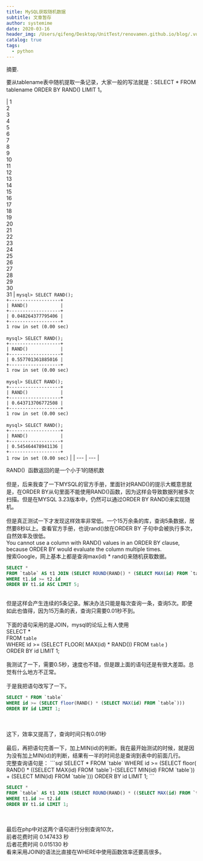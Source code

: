 ```yaml
---
title: MySQL获取随机数据
subtitle: 文章暂存
author: systemime
date: 2020-03-16
header_img: /Users/qifeng/Desktop/UnitTest/renovamen.github.io/blog/.vuepress/public/img/in-post/header/4.jpg
catalog: true
tags:
  - python
---
```

摘要.

<!-- more -->
要从tablename表中随机提取一条记录，大家一般的写法就是：SELECT * FROM tablename ORDER BY RAND() LIMIT 1。

| 1<br />2<br />3<br />4<br />5<br />6<br />7<br />8<br />9<br />10<br />11<br />12<br />13<br />14<br />15<br />16<br />17<br />18<br />19<br />20<br />21<br />22<br />23<br />24<br />25<br />26<br />27<br />28<br />29<br />30<br />31 | `mysql> SELECT RAND();`<br />`+-------------------+`<br />`| RAND()            |`<br />`+-------------------+`<br />`| 0.048264377795406 |`<br />`+-------------------+`<br />`1 row in set (0.00 sec)`<br /> <br />`mysql> SELECT RAND();`<br />`+-------------------+`<br />`| RAND()            |`<br />`+-------------------+`<br />`| 0.557701361885016 |`<br />`+-------------------+`<br />`1 row in set (0.00 sec)`<br /> <br />`mysql> SELECT RAND();`<br />`+-------------------+`<br />`| RAND()            |`<br />`+-------------------+`<br />`| 0.643713706772508 |`<br />`+-------------------+`<br />`1 row in set (0.00 sec)`<br /> <br />`mysql> SELECT RAND();`<br />`+-------------------+`<br />`| RAND()            |`<br />`+-------------------+`<br />`| 0.545464478941136 |`<br />`+-------------------+`<br />`1 row in set (0.00 sec)` |
| --- | --- |

RAND()  函数返回的是一个小于1的随机数　　<br />
<br />但是，后来我查了一下MYSQL的官方手册，里面针对RAND()的提示大概意思就是，在ORDER BY从句里面不能使用RAND()函数，因为这样会导致数据列被多次扫描。但是在MYSQL 3.23版本中，仍然可以通过ORDER BY RAND()来实现随机。<br />
<br />但是真正测试一下才发现这样效率非常低。一个15万余条的库，查询5条数据，居然要8秒以上。查看官方手册，也说rand()放在ORDER BY 子句中会被执行多次，自然效率及很低。<br />You cannot use a column with RAND() values in an ORDER BY clause, because ORDER BY would evaluate the column multiple times.<br />搜索Google，网上基本上都是查询max(id) * rand()来随机获取数据。
```sql
SELECT *
FROM `table` AS t1 JOIN (SELECT ROUND(RAND() * (SELECT MAX(id) FROM `table`)) AS id) AS t2
WHERE t1.id >= t2.id
ORDER BY t1.id ASC LIMIT 5;
```

<br />但是这样会产生连续的5条记录。解决办法只能是每次查询一条，查询5次。即便如此也值得，因为15万条的表，查询只需要0.01秒不到。<br />
<br />下面的语句采用的是JOIN，mysql的论坛上有人使用<br />SELECT *<br />FROM `table`<br />WHERE id >= (SELECT FLOOR( MAX(id) * RAND()) FROM `table` )<br />ORDER BY id LIMIT 1;<br />
<br />我测试了一下，需要0.5秒，速度也不错，但是跟上面的语句还是有很大差距。总觉有什么地方不正常。<br />
<br />于是我把语句改写了一下。
```sql
SELECT * FROM `table`
WHERE id >= (SELECT floor(RAND() * (SELECT MAX(id) FROM `table`)))
ORDER BY id LIMIT 1;
```

<br />
<br />这下，效率又提高了，查询时间只有0.01秒<br />
<br />最后，再把语句完善一下，加上MIN(id)的判断。我在最开始测试的时候，就是因为没有加上MIN(id)的判断，结果有一半的时间总是查询到表中的前面几行。<br />完整查询语句是：
```sql
SELECT * FROM `table`
WHERE id >= (SELECT floor( RAND() * ((SELECT MAX(id) FROM `table`)-(SELECT MIN(id) FROM `table`)) + (SELECT MIN(id) FROM `table`)))
ORDER BY id LIMIT 1;
```


```sql
SELECT *
FROM `table` AS t1 JOIN (SELECT ROUND(RAND() * ((SELECT MAX(id) FROM `table`)-(SELECT MIN(id) FROM `table`))+(SELECT MIN(id) FROM `table`)) AS id) AS t2
WHERE t1.id >= t2.id
ORDER BY t1.id LIMIT 1;
```

<br />
<br />最后在php中对这两个语句进行分别查询10次，<br />前者花费时间 0.147433 秒<br />后者花费时间 0.015130 秒<br />看来采用JOIN的语法比直接在WHERE中使用函数效率还要高很多。
